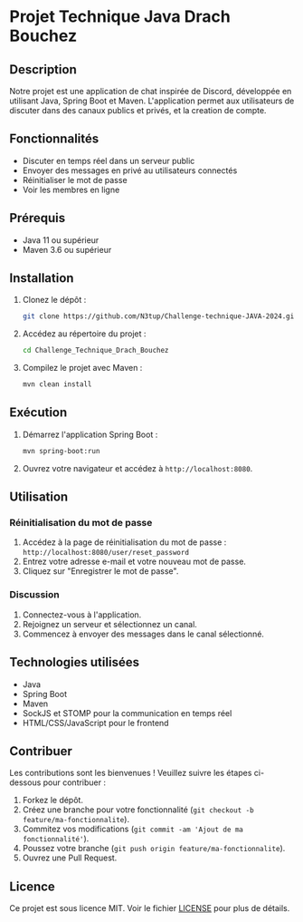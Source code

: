# Projet Technique Java Drach Bouchez

## Description

Notre projet est une application de chat inspirée de Discord, développée en utilisant Java, Spring Boot et Maven. L'application permet aux utilisateurs de discuter dans des canaux publics et privés, et la creation de compte.

## Fonctionnalités

- Discuter en temps réel dans un serveur public
- Envoyer des messages en privé au utilisateurs connectés
- Réinitialiser le mot de passe
- Voir les membres en ligne

## Prérequis

- Java 11 ou supérieur
- Maven 3.6 ou supérieur

## Installation

1. Clonez le dépôt :
    ```bash
    git clone https://github.com/N3tup/Challenge-technique-JAVA-2024.git
    ```

2. Accédez au répertoire du projet :
    ```bash
    cd Challenge_Technique_Drach_Bouchez
    ```

3. Compilez le projet avec Maven :
    ```bash
    mvn clean install
    ```

## Exécution

1. Démarrez l'application Spring Boot :
    ```bash
    mvn spring-boot:run
    ```

2. Ouvrez votre navigateur et accédez à `http://localhost:8080`.

## Utilisation

### Réinitialisation du mot de passe

1. Accédez à la page de réinitialisation du mot de passe : `http://localhost:8080/user/reset_password`
2. Entrez votre adresse e-mail et votre nouveau mot de passe.
3. Cliquez sur "Enregistrer le mot de passe".

### Discussion

1. Connectez-vous à l'application.
2. Rejoignez un serveur et sélectionnez un canal.
3. Commencez à envoyer des messages dans le canal sélectionné.

## Technologies utilisées

- Java
- Spring Boot
- Maven
- SockJS et STOMP pour la communication en temps réel
- HTML/CSS/JavaScript pour le frontend

## Contribuer

Les contributions sont les bienvenues ! Veuillez suivre les étapes ci-dessous pour contribuer :

1. Forkez le dépôt.
2. Créez une branche pour votre fonctionnalité (`git checkout -b feature/ma-fonctionnalite`).
3. Commitez vos modifications (`git commit -am 'Ajout de ma fonctionnalité'`).
4. Poussez votre branche (`git push origin feature/ma-fonctionnalite`).
5. Ouvrez une Pull Request.

## Licence

Ce projet est sous licence MIT. Voir le fichier [LICENSE](LICENSE) pour plus de détails.
